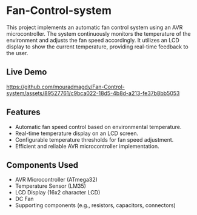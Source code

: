 # Fan-Control-system
This project implements an automatic fan control system using an AVR microcontroller. The system continuously monitors the temperature of the environment and adjusts the fan speed accordingly. It utilizes an LCD display to show the current temperature, providing real-time feedback to the user.

## Live Demo
https://github.com/mouradmagdy/Fan-Control-system/assets/89527761/c9bca022-18d5-4b8d-a213-fe37b8bb5053


## Features
* Automatic fan speed control based on environmental temperature.
* Real-time temperature display on an LCD screen.
* Configurable temperature thresholds for fan speed adjustment.
* Efficient and reliable AVR microcontroller implementation.


## Components Used
* AVR Microcontroller (ATmega32)
* Temperature Sensor (LM35)
* LCD Display (16x2 character LCD)
* DC Fan
* Supporting components (e.g., resistors, capacitors, connectors)
